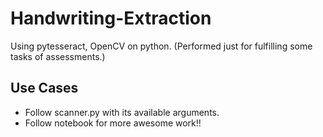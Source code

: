 # Handwriting-Extraction
Using pytesseract, OpenCV on python.
(Performed just for fulfilling some tasks of assessments.)

## Use Cases
* Follow scanner.py with its available arguments.
* Follow notebook for more awesome work!!
